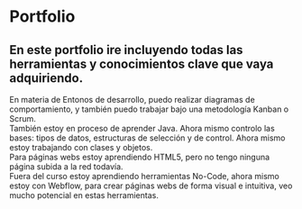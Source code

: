 # Portfolio  
## En este portfolio ire incluyendo todas las herramientas y conocimientos clave que vaya adquiriendo.  

  En materia de Entonos de desarrollo, puedo realizar diagramas de comportamiento, y también puedo trabajar bajo una metodología Kanban o Scrum.  
  También estoy en proceso de aprender Java. Ahora mismo controlo las bases: tipos de datos, estructuras de selección y de control. Ahora mismo estoy trabajando con clases y objetos.  
  Para páginas webs estoy aprendiendo HTML5, pero no tengo ninguna página subida a la red todavía.  
  Fuera del curso estoy aprendiendo herramientas No-Code, ahora mismo estoy con Webflow, para crear páginas webs de forma visual e intuitiva, veo mucho potencial en estas herramientas.
